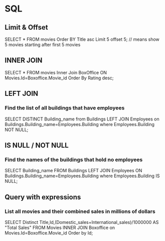 # SQL

## Limit & Offset
  SELECT * FROM movies Order BY Title asc Limit 5 offset 5;  // means show 5 movies starting after first 5 movies
  
## INNER JOIN
  SELECT * FROM movies Inner Join BoxOffice ON Movies.Id=Boxoffice.Movie_id Order By Rating desc;

## LEFT JOIN
  ### Find the list of all buildings that have employees 
  SELECT DISTINCT Building_name from Buildings LEFT JOIN Employees on Buildings.Building_name=Employees.Building where Employees.Building NOT NULL;
  
## IS NULL / NOT NULL
  ### Find the names of the buildings that hold no employees
  SELECT Building_name FROM Buildings LEFT JOIN Employees ON Buildings.Building_name=Employees.Building where Employees.Building IS NULL;
  
## Query with expressions
  ### List all movies and their combined sales in millions of dollars
  SELECT Distinct Title,Id,(Domestic_sales+International_sales)/1000000 AS "Total Sales" FROM Movies INNER JOIN Boxoffice on Movies.Id=Boxoffice.Movie_id Order by Id;
